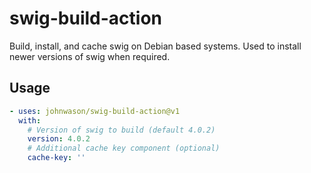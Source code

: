 # swig-build-action

Build, install, and cache swig on Debian based systems. Used to install newer versions of swig when required.

## Usage

```yaml
- uses: johnwason/swig-build-action@v1
  with:
    # Version of swig to build (default 4.0.2)
    version: 4.0.2
    # Additional cache key component (optional)
    cache-key: ''
```
